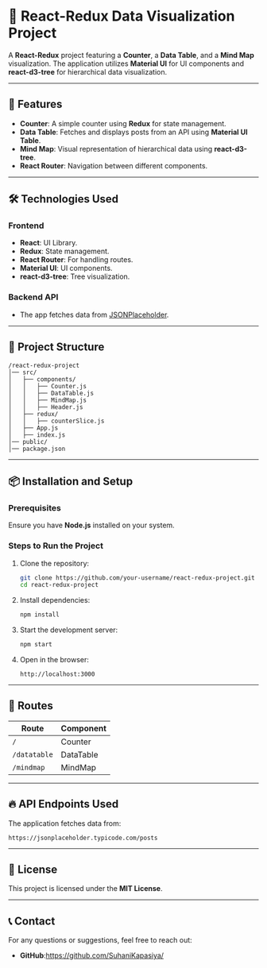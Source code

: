 # 📌 React-Redux Data Visualization Project

A **React-Redux** project featuring a **Counter**, a **Data Table**, and a **Mind Map** visualization. The application utilizes **Material UI** for UI components and **react-d3-tree** for hierarchical data visualization.

---

## 🚀 Features

- **Counter**: A simple counter using **Redux** for state management.
- **Data Table**: Fetches and displays posts from an API using **Material UI Table**.
- **Mind Map**: Visual representation of hierarchical data using **react-d3-tree**.
- **React Router**: Navigation between different components.

---

## 🛠️ Technologies Used

### **Frontend**
- **React**: UI Library.
- **Redux**: State management.
- **React Router**: For handling routes.
- **Material UI**: UI components.
- **react-d3-tree**: Tree visualization.

### **Backend API**
- The app fetches data from [JSONPlaceholder](https://jsonplaceholder.typicode.com/posts).

---

## 📂 Project Structure

```
/react-redux-project
│── src/
│   ├── components/
│   │   ├── Counter.js
│   │   ├── DataTable.js
│   │   ├── MindMap.js
│   │   ├── Header.js
│   ├── redux/
│   │   ├── counterSlice.js
│   ├── App.js
│   ├── index.js
│── public/
│── package.json
```

---

## 📦 Installation and Setup

### **Prerequisites**
Ensure you have **Node.js** installed on your system.

### **Steps to Run the Project**

1. Clone the repository:
   ```bash
   git clone https://github.com/your-username/react-redux-project.git
   cd react-redux-project
   ```

2. Install dependencies:
   ```bash
   npm install
   ```

3. Start the development server:
   ```bash
   npm start
   ```

4. Open in the browser:
   ```
   http://localhost:3000
   ```

---

## 🔗 Routes

| Route | Component |
|--------|------------|
| `/` | Counter |
| `/datatable` | DataTable |
| `/mindmap` | MindMap |

---

## 🔥 API Endpoints Used

The application fetches data from:
```
https://jsonplaceholder.typicode.com/posts
```

---

## 📜 License

This project is licensed under the **MIT License**.

---

## 📞 Contact

For any questions or suggestions, feel free to reach out:
- **GitHub**:https://github.com/SuhaniKapasiya/

